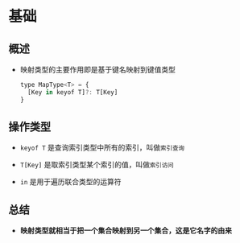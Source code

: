 # 基础

## 概述

+ 映射类型的主要作用即是基于键名映射到键值类型

  ```js
  type MapType<T> = {
    [Key in keyof T]?: T[Key]
  }
  ```

## 操作类型

+ `keyof T` 是查询索引类型中所有的索引，叫做`索引查询`

+ `T[Key]` 是取索引类型某个索引的值，叫做`索引访问`

+ `in` 是用于遍历联合类型的运算符

## 总结

+ **映射类型就相当于把一个集合映射到另一个集合，这是它名字的由来**
